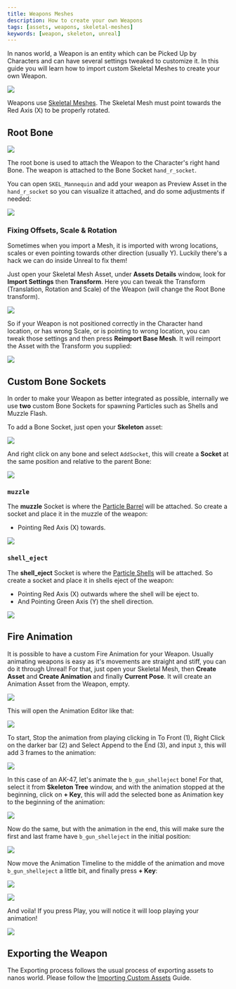 ```yaml
---
title: Weapons Meshes
description: How to create your own Weapons
tags: [assets, weapons, skeletal-meshes]
keywords: [weapon, skeleton, unreal]
---
```



In nanos world, a Weapon is an entity which can be Picked Up by Characters and can have several settings tweaked to customize it. In this guide you will learn how to import custom Skeletal Meshes to create your own Weapon.

![](/img/docs/tutorials/import-weapons-01.jpg)

Weapons use [Skeletal Meshes](https://docs.unrealengine.com/4.26/en-US/WorkingWithContent/Types/SkeletalMeshes/). The Skeletal Mesh must point towards the Red Axis (X) to be properly rotated.


## Root Bone

![](/img/docs/tutorials/import-weapons-root-bone.jpg)

The root bone is used to attach the Weapon to the Character's right hand Bone. The weapon is attached to the Bone Socket `hand_r_socket`.

You can open `SKEL_Mannequin` and add your weapon as Preview Asset in the `hand_r_socket` so you can visualize it attached, and do some adjustments if needed:

![](/img/docs/tutorials/import-weapons-mannequin-hand.jpg)


### Fixing Offsets, Scale & Rotation

Sometimes when you import a Mesh, it is imported with wrong locations, scales or even pointing towards other direction (usually Y). Luckily there's a hack we can do inside Unreal to fix them!

Just open your Skeletal Mesh Asset, under **Assets Details** window, look for **Import Settings** then **Transform**. Here you can tweak the Transform (Translation, Rotation and Scale) of the Weapon (will change the Root Bone transform).

![](/img/docs/tutorials/import-weapons-import-transform.jpg)

So if your Weapon is not positioned correctly in the Character hand location, or has wrong Scale, or is pointing to wrong location, you can tweak those settings and then press **Reimport Base Mesh**. It will reimport the Asset with the Transform you supplied:

![](/img/docs/tutorials/import-weapons-reimport.jpg)


## Custom Bone Sockets

In order to make your Weapon as better integrated as possible, internally we use **two** custom Bone Sockets for spawning Particles such as Shells and Muzzle Flash.

To add a Bone Socket, just open your **Skeleton** asset:

![](/img/docs/tutorials/import-weapons-skeleton.jpg)

And right click on any bone and select `AddSocket`, this will create a **Socket** at the same position and relative to the parent Bone:

![](/img/docs/tutorials/import-weapons-add-socket.jpg)


### `muzzle`

The **muzzle** Socket is where the [Particle Barrel](./scripting-reference/classes/weapon.mdx#setparticlesbarrel) will be attached. So create a socket and place it in the muzzle of the weapon:

* Pointing Red Axis (X) towards.

![](/img/docs/tutorials/import-weapons-muzzle.jpg)


### `shell_eject`

The **shell_eject** Socket is where the [Particle Shells](./scripting-reference/classes/weapon.mdx#setparticlesshells) will be attached. So create a socket and place it in shells eject of the weapon:

* Pointing Red Axis (X) outwards where the shell will be eject to.
* And Pointing Green Axis (Y) the shell direction.

![](/img/docs/tutorials/import-weapons-shell-eject.jpg)


## Fire Animation

It is possible to have a custom Fire Animation for your Weapon. Usually animating weapons is easy as it's movements are straight and stiff, you can do it through Unreal!
For that, just open your Skeletal Mesh, then **Create Asset** and **Create Animation** and finally **Current Pose**. It will create an Animation Asset from the Weapon, empty.

![](/img/docs/tutorials/import-weapons-fire-animation-01.jpg)

This will open the Animation Editor like that:

![](/img/docs/tutorials/import-weapons-fire-animation-02.jpg)

To start, Stop the animation from playing clicking in To Front (1), Right Click on the darker bar (2) and Select Append to the End (3), and input `3`, this will add 3 frames to the animation:

![](/img/docs/tutorials/import-weapons-fire-animation-03.jpg)

In this case of an AK-47, let's animate the `b_gun_shelleject` bone! For that, select it from **Skeleton Tree** window, and with the animation stopped at the beginning, click on **+ Key**, this will add the selected bone as Animation key to the beginning of the animation:

![](/img/docs/tutorials/import-weapons-fire-animation-04.jpg)

Now do the same, but with the animation in the end, this will make sure the first and last frame have `b_gun_shelleject` in the initial position:

![](/img/docs/tutorials/import-weapons-fire-animation-05.jpg)

Now move the Animation Timeline to the middle of the animation and move `b_gun_shelleject` a little bit, and finally press **+ Key**:

![](/img/docs/tutorials/import-weapons-fire-animation-06.jpg)

![](/img/docs/tutorials/import-weapons-fire-animation-07.jpg)

And voila! If you press Play, you will notice it will loop playing your animation!

![](/img/docs/tutorials/import-weapons-fire-animation-08.jpg)


## Exporting the Weapon

The Exporting process follows the usual process of exporting assets to nanos world. Please follow the [Importing Custom Assets](./assets-modding/creating-assets/importing-assets.md) Guide.
